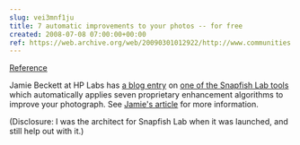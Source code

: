 ```yaml
---  
slug: vei3mnf1ju
title: 7 automatic improvements to your photos -- for free
created: 2008-07-08 07:00:00+00:00
ref: https://web.archive.org/web/20090301012922/http://www.communities.hp.com:80/online/blogs/labsblog/archive/2008/07/09/free-automatic-photo-enhancement.aspx
---  
```

[Reference](https://web.archive.org/web/20090301012922/http://www.communities.hp.com:80/online/blogs/labsblog/archive/2008/07/09/free-automatic-photo-enhancement.aspx)
 
Jamie Beckett at HP Labs has [a blog entry](https://web.archive.org/web/20090301012922/http://www.communities.hp.com:80/online/blogs/labsblog/archive/2008/07/09/free-automatic-photo-enhancement.aspx) on [one of the Snapfish Lab tools](https://web.archive.org/web/20120402045825/http://www.snapfishlab.com/PublicAboutPhotoTool.do?tool=HIPIE) which automatically applies seven proprietary enhancement algorithms to improve your photograph.  See [Jamie's article](https://web.archive.org/web/20090301012922/http://www.communities.hp.com:80/online/blogs/labsblog/archive/2008/07/09/free-automatic-photo-enhancement.aspx) for more information.

(Disclosure: I was the architect for Snapfish Lab when it was launched, and still help out with it.)
